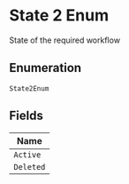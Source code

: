 
# State 2 Enum

State of the required workflow

## Enumeration

`State2Enum`

## Fields

| Name |
|  --- |
| `Active` |
| `Deleted` |

